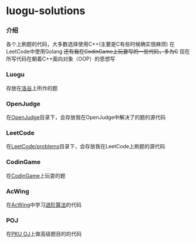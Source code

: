 # luogu-solutions

### 介绍
各个上刷题的代码，大多数选择使用C++(主要是C有些时候确实很麻烦)
在LeetCode中使用Golang
~~还有我在CodinGame上玩耍写的一些代码，多为C~~
现在所写代码在朝着C++面向对象（OOP）的思想写

### Luogu
存放在[洛谷](www.luogu.com.cn/problem/list)上所作的题

### OpenJudge
在[OpenJudge](http://noi.openjudge.cn/)目录下，会存放我在OpenJudge中解决了的题的源代码

### LeetCode
在[LeetCode/problems](https://leetcode.cn/problemset/all/)目录下，会存放我在LeetCode上刷题的源代码

### CodinGame
在[CodinGame](https://www.codingame.com/)上玩耍的题

### AcWing
在[AcWing](https://www.acwing.com/)中学习[进阶算法](https://github.com/lydrainbowcat/tedukuri)的代码

### POJ
在[PKU OJ](http://poj.org/)上做高级题目的的代码
